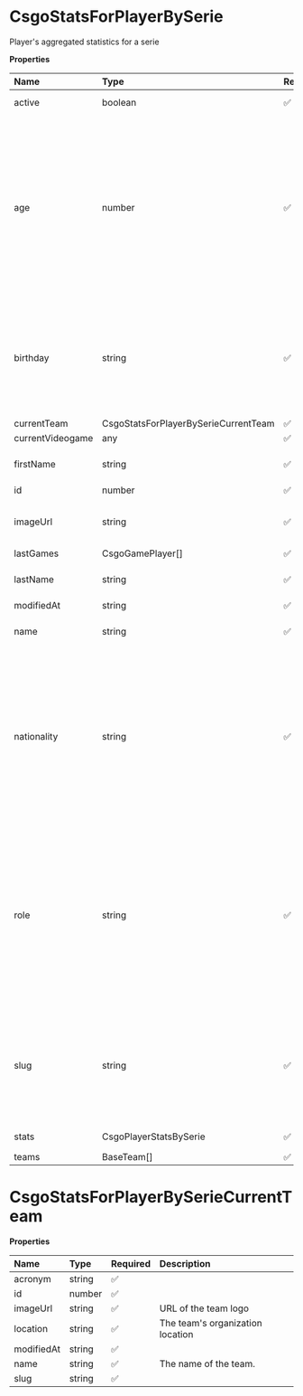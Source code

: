 # CsgoStatsForPlayerBySerie

Player's aggregated statistics for a serie

**Properties**

| Name             | Type                                 | Required | Description                                                                                                                                                                                                                                    |
| :--------------- | :----------------------------------- | :------- | :--------------------------------------------------------------------------------------------------------------------------------------------------------------------------------------------------------------------------------------------- |
| active           | boolean                              | ✅       | Whether player is active                                                                                                                                                                                                                       |
| age              | number                               | ✅       | Age of the player, `null` if unknown. When `birthday` is `null`, `age` is an approxiamation. Read more about [players' age](/docs/about-players-age) <br/>**Note**: This field is only present for users running the Historical plan or above. |
| birthday         | string                               | ✅       | Birth day of the player, `YYYY-MM-DD` format. `null` if unknown. <br/>**Note**: This field is only present for users running the Historical plan or above.                                                                                     |
| currentTeam      | CsgoStatsForPlayerBySerieCurrentTeam | ✅       |                                                                                                                                                                                                                                                |
| currentVideogame | any                                  | ✅       |                                                                                                                                                                                                                                                |
| firstName        | string                               | ✅       | First name of the player. `null` if unknown                                                                                                                                                                                                    |
| id               | number                               | ✅       | ID of the player                                                                                                                                                                                                                               |
| imageUrl         | string                               | ✅       | URL to the photo of the player. `null` if not available.                                                                                                                                                                                       |
| lastGames        | CsgoGamePlayer[]                     | ✅       |                                                                                                                                                                                                                                                |
| lastName         | string                               | ✅       | Last name of the player. `null` if unknown                                                                                                                                                                                                     |
| modifiedAt       | string                               | ✅       |                                                                                                                                                                                                                                                |
| name             | string                               | ✅       | Professional name of the player                                                                                                                                                                                                                |
| nationality      | string                               | ✅       | Country code matching the nationality of the player according to the ISO 3166-1 standard (Alpha-2 code). <br/>In addition to the standard, the `XK` code is used for Kosovo. <br/>`null` if unknown                                            |
| role             | string                               | ✅       | Role/position of the player. Field value varies depending on the video game.`null` if unknown. <br/>**Note**: role is only available for DotA 2, League of Legends, and Overwatch players. <br/>`null` for other video games.                  |
| slug             | string                               | ✅       | Unique, human-readable identifier for the player. <br/>`id` and `slug` can be used interchangeably throughout the API.                                                                                                                         |
| stats            | CsgoPlayerStatsBySerie               | ✅       | Statistics for a serie                                                                                                                                                                                                                         |
| teams            | BaseTeam[]                           | ✅       |                                                                                                                                                                                                                                                |

# CsgoStatsForPlayerBySerieCurrentTeam

**Properties**

| Name       | Type   | Required | Description                      |
| :--------- | :----- | :------- | :------------------------------- |
| acronym    | string | ✅       |                                  |
| id         | number | ✅       |                                  |
| imageUrl   | string | ✅       | URL of the team logo             |
| location   | string | ✅       | The team's organization location |
| modifiedAt | string | ✅       |                                  |
| name       | string | ✅       | The name of the team.            |
| slug       | string | ✅       |                                  |
